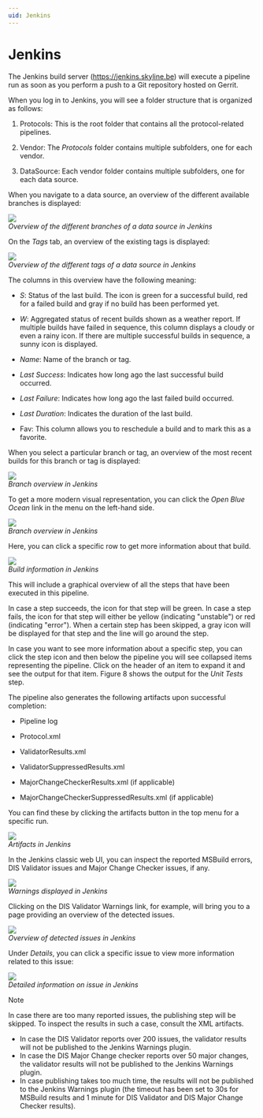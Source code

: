 ```yaml
---
uid: Jenkins
---
```


# Jenkins

The Jenkins build server (<https://jenkins.skyline.be>) will execute a pipeline run as soon as you perform a push to a Git repository hosted on Gerrit.

When you log in to Jenkins, you will see a folder structure that is organized as follows:

1. Protocols: This is the root folder that contains all the protocol-related pipelines.

1. Vendor: The *Protocols* folder contains multiple subfolders, one for each vendor.

1. DataSource: Each vendor folder contains multiple subfolders, one for each data source.

When you navigate to a data source, an overview of the different available branches is displayed:

   ![](~/develop/images/JenkinsDataSource.png)<br>
   *Overview of the different branches of a data source in Jenkins*

On the *Tags* tab, an overview of the existing tags is displayed:

   ![](~/develop/images/JenkinsTagsTab.png)<br>
   *Overview of the different tags of a data source in Jenkins*

The columns in this overview have the following meaning:

- *S*: Status of the last build. The icon is green for a successful build, red for a failed build and gray if no build has been performed yet.

- *W*: Aggregated status of recent builds shown as a weather report. If multiple builds have failed in sequence, this column displays a cloudy or even a rainy icon. If there are multiple successful builds in sequence, a sunny icon is displayed.

- *Name*: Name of the branch or tag.

- *Last Success*: Indicates how long ago the last successful build occurred.

- *Last Failure*: Indicates how long ago the last failed build occurred.

- *Last Duration*: Indicates the duration of the last build.

- Fav: This column allows you to reschedule a build and to mark this as a favorite.

When you select a particular branch or tag, an overview of the most recent builds for this branch or tag is displayed:

![](~/develop/images/JenkinsBranch.png)<br>
*Branch overview in Jenkins*

To get a more modern visual representation, you can click the *Open Blue Ocean* link in the menu on the left-hand side.

![](~/develop/images/JenkinsBranchBlueOcean.png)<br>
*Branch overview in Jenkins*

Here, you can click a specific row to get more information about that build.

![](~/develop/images/JenkinsBuildInfo.png)<br>
*Build information in Jenkins*

This will include a graphical overview of all the steps that have been executed in this pipeline.

In case a step succeeds, the icon for that step will be green. In case a step fails, the icon for that step will either be yellow (indicating "unstable") or red (indicating "error"). When a certain step has been skipped, a gray icon will be displayed for that step and the line will go around the step.

In case you want to see more information about a specific step, you can click the step icon and then below the pipeline you will see collapsed items representing the pipeline. Click on the header of an item to expand it and see the output for that item. Figure 8 shows the output for the *Unit Tests* step.

The pipeline also generates the following artifacts upon successful completion:

- Pipeline log

- Protocol.xml

- ValidatorResults.xml

- ValidatorSuppressedResults.xml

- MajorChangeCheckerResults.xml (if applicable)

- MajorChangeCheckerSuppressedResults.xml (if applicable)

You can find these by clicking the artifacts button in the top menu for a specific run.

![](~/develop/images/JenkinsArtifacts.png)<br>
*Artifacts in Jenkins*

In the Jenkins classic web UI, you can inspect the reported MSBuild errors, DIS Validator issues and Major Change Checker issues, if any.

![](~/develop/images/JenkinsWarnings.png)<br>
*Warnings displayed in Jenkins*

Clicking on the DIS Validator Warnings link, for example, will bring you to a page providing an overview of the detected issues.

![](~/develop/images/JenkinsIssuesOverview.png)<br>
*Overview of detected issues in Jenkins*

Under *Details*, you can click a specific issue to view more information related to this issue:

![](~/develop/images/JenkinsDetailedIssue.png)<br>
*Detailed information on issue in Jenkins*

> [!NOTE]
> In case there are too many reported issues, the publishing step will be skipped. To inspect the results in such a case, consult the XML artifacts.
>
> - In case the DIS Validator reports over 200 issues, the validator results will not be published to the Jenkins Warnings plugin.
> - In case the DIS Major Change checker reports over 50 major changes, the validator results will not be published to the Jenkins Warnings plugin.
> - In case publishing takes too much time, the results will not be published to the Jenkins Warnings plugin (the timeout has been set to 30s for MSBuild results and 1 minute for DIS Validator and DIS Major Change Checker results).
